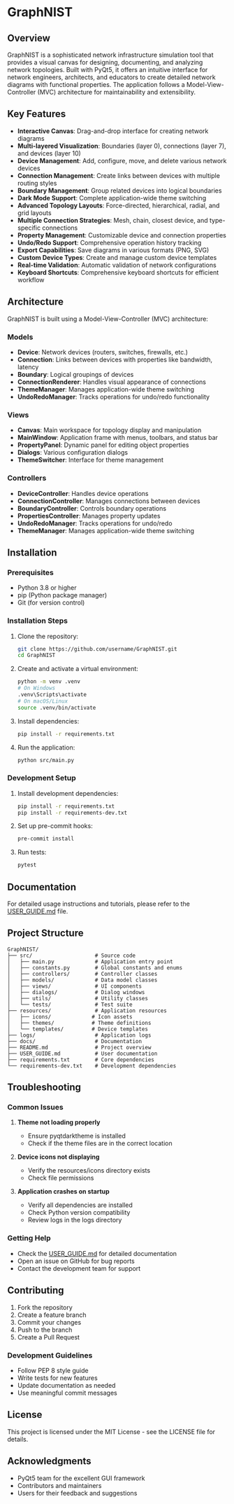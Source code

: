 # GraphNIST

## Overview

GraphNIST is a sophisticated network infrastructure simulation tool that provides a visual canvas for designing, documenting, and analyzing network topologies. Built with PyQt5, it offers an intuitive interface for network engineers, architects, and educators to create detailed network diagrams with functional properties. The application follows a Model-View-Controller (MVC) architecture for maintainability and extensibility.

## Key Features

- **Interactive Canvas**: Drag-and-drop interface for creating network diagrams
- **Multi-layered Visualization**: Boundaries (layer 0), connections (layer 7), and devices (layer 10)
- **Device Management**: Add, configure, move, and delete various network devices
- **Connection Management**: Create links between devices with multiple routing styles
- **Boundary Management**: Group related devices into logical boundaries
- **Dark Mode Support**: Complete application-wide theme switching
- **Advanced Topology Layouts**: Force-directed, hierarchical, radial, and grid layouts
- **Multiple Connection Strategies**: Mesh, chain, closest device, and type-specific connections
- **Property Management**: Customizable device and connection properties
- **Undo/Redo Support**: Comprehensive operation history tracking
- **Export Capabilities**: Save diagrams in various formats (PNG, SVG)
- **Custom Device Types**: Create and manage custom device templates
- **Real-time Validation**: Automatic validation of network configurations
- **Keyboard Shortcuts**: Comprehensive keyboard shortcuts for efficient workflow

## Architecture

GraphNIST is built using a Model-View-Controller (MVC) architecture:

### Models
- **Device**: Network devices (routers, switches, firewalls, etc.)
- **Connection**: Links between devices with properties like bandwidth, latency
- **Boundary**: Logical groupings of devices
- **ConnectionRenderer**: Handles visual appearance of connections
- **ThemeManager**: Manages application-wide theme switching
- **UndoRedoManager**: Tracks operations for undo/redo functionality

### Views
- **Canvas**: Main workspace for topology display and manipulation
- **MainWindow**: Application frame with menus, toolbars, and status bar
- **PropertyPanel**: Dynamic panel for editing object properties
- **Dialogs**: Various configuration dialogs
- **ThemeSwitcher**: Interface for theme management

### Controllers
- **DeviceController**: Handles device operations
- **ConnectionController**: Manages connections between devices
- **BoundaryController**: Controls boundary operations
- **PropertiesController**: Manages property updates
- **UndoRedoManager**: Tracks operations for undo/redo
- **ThemeManager**: Manages application-wide theme switching

## Installation

### Prerequisites
- Python 3.8 or higher
- pip (Python package manager)
- Git (for version control)

### Installation Steps

1. Clone the repository:
   ```bash
   git clone https://github.com/username/GraphNIST.git
   cd GraphNIST
   ```

2. Create and activate a virtual environment:
   ```bash
   python -m venv .venv
   # On Windows
   .venv\Scripts\activate
   # On macOS/Linux
   source .venv/bin/activate
   ```

3. Install dependencies:
   ```bash
   pip install -r requirements.txt
   ```

4. Run the application:
   ```bash
   python src/main.py
   ```

### Development Setup

1. Install development dependencies:
   ```bash
   pip install -r requirements.txt
   pip install -r requirements-dev.txt
   ```

2. Set up pre-commit hooks:
   ```bash
   pre-commit install
   ```

3. Run tests:
   ```bash
   pytest
   ```

## Documentation

For detailed usage instructions and tutorials, please refer to the [USER_GUIDE.md](USER_GUIDE.md) file.

## Project Structure

```
GraphNIST/
├── src/                    # Source code
│   ├── main.py             # Application entry point
│   ├── constants.py        # Global constants and enums
│   ├── controllers/        # Controller classes
│   ├── models/             # Data model classes
│   ├── views/              # UI components
│   ├── dialogs/            # Dialog windows
│   ├── utils/              # Utility classes
│   └── tests/              # Test suite
├── resources/              # Application resources
│   ├── icons/             # Icon assets
│   ├── themes/            # Theme definitions
│   └── templates/         # Device templates
├── logs/                   # Application logs
├── docs/                   # Documentation
├── README.md               # Project overview
├── USER_GUIDE.md           # User documentation
├── requirements.txt        # Core dependencies
└── requirements-dev.txt    # Development dependencies
```

## Troubleshooting

### Common Issues

1. **Theme not loading properly**
   - Ensure pyqtdarktheme is installed
   - Check if the theme files are in the correct location

2. **Device icons not displaying**
   - Verify the resources/icons directory exists
   - Check file permissions

3. **Application crashes on startup**
   - Verify all dependencies are installed
   - Check Python version compatibility
   - Review logs in the logs directory

### Getting Help

- Check the [USER_GUIDE.md](USER_GUIDE.md) for detailed documentation
- Open an issue on GitHub for bug reports
- Contact the development team for support

## Contributing

1. Fork the repository
2. Create a feature branch
3. Commit your changes
4. Push to the branch
5. Create a Pull Request

### Development Guidelines

- Follow PEP 8 style guide
- Write tests for new features
- Update documentation as needed
- Use meaningful commit messages

## License

This project is licensed under the MIT License - see the LICENSE file for details.

## Acknowledgments

- PyQt5 team for the excellent GUI framework
- Contributors and maintainers
- Users for their feedback and suggestions
